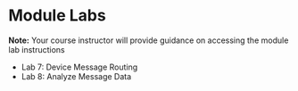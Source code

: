 # Module Labs

**Note:** Your course instructor will provide guidance on accessing the module lab instructions   

* Lab 7: Device Message Routing
* Lab 8: Analyze Message Data
